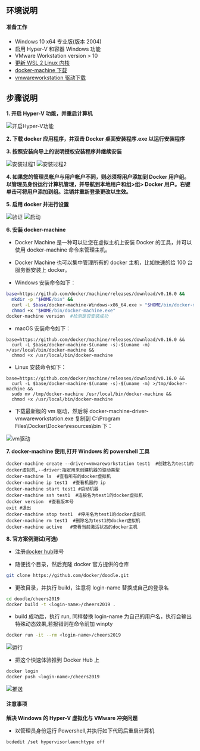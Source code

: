 ## **环境说明**

#### 准备工作

- Windows 10 x64 专业版(版本 2004)
- 启用 Hyper-V 和容器 Windows 功能
- VMware Workstation version > 10
- [更新 WSL 2 Linux 内核](https://docs.microsoft.com/zh-cn/windows/wsl/wsl2-kernel)
- [docker-machine 下载](https://github.com/docker/machine/releases)
- [vmwareworkstation 驱动下载](https://github.com/pecigonzalo/docker-machine-vmwareworkstation/releases/)

## **步骤说明**

**1. 开启 Hyper-V 功能，并重启计算机**

![开启Hyper-V功能](..//img/ct_img/dk5.png)

**2. 下载 docker 应用程序，并双击 Docker 桌面安装程序.exe 以运行安装程序**

**3. 按照安装向导上的说明授权安装程序并继续安装**

![安装过程1](..//img/ct_img/dk6.png)
![安装过程2](..//img/ct_img/dk7.png)

**4. 如果您的管理员帐户与用户帐户不同，则必须将用户添加到 Docker 用户组。以管理员身份运行计算机管理，并导航到本地用户和组>组> Docker 用户。右键单击可将用户添加到组。注销并重新登录更改以生效。**

**5. 启用 docker 并进行设置**

![验证](..//img/ct_img/dk9.png)
![启动](..//img/ct_img/dk8.png)

**6. 安装 docker-machine**

- Docker Machine 是一种可以让您在虚拟主机上安装 Docker 的工具，并可以使用 docker-machine 命令来管理主机。
- Docker Machine 也可以集中管理所有的 docker 主机，比如快速的给 100 台服务器安装上 docker。

- Windows 安装命令如下：

```bash
base=https://github.com/docker/machine/releases/download/v0.16.0 &&
  mkdir -p "$HOME/bin" &&
  curl -L $base/docker-machine-Windows-x86_64.exe > "$HOME/bin/docker-machine.exe" &&
  chmod +x "$HOME/bin/docker-machine.exe"
docker-machine version  #检测是否安装成功
```

- macOS 安装命令如下：

```
base=https://github.com/docker/machine/releases/download/v0.16.0 &&
  curl -L $base/docker-machine-$(uname -s)-$(uname -m) >/usr/local/bin/docker-machine &&
  chmod +x /usr/local/bin/docker-machine
```

- Linux 安装命令如下：

```
base=https://github.com/docker/machine/releases/download/v0.16.0 &&
  curl -L $base/docker-machine-$(uname -s)-$(uname -m) >/tmp/docker-machine &&
  sudo mv /tmp/docker-machine /usr/local/bin/docker-machine &&
  chmod +x /usr/local/bin/docker-machine
```

- 下载最新版的 vm 驱动，然后将 docker-machine-driver-vmwareworkstation.exe 复制到 C:\Program Files\Docker\Docker\resources\bin 下：

![vm驱动](..//img/ct_img/dk28.png)

**7. docker-machine 使用,打开 Windows 的 powershell 工具**

```shell
docker-machine create --driver=vmwareworkstation test1  #创建名为test1的docker虚拟机,--driver:指定用来创建机器的驱动类型
docker-machine ls  #查看所有的docker虚拟机
docker-machine ip test1  #查看机器的 ip
docker-machine start test1 #启动机器
docker-machine ssh test1  #连接名为test1的docker虚拟机
docker version  #查看版本号
exit #退出
docker-machine stop test1  #停用名为test1的docker虚拟机
docker-machine rm test1  #删除名为test1的docker虚拟机
docker-machine active   #查看当前激活状态的docker主机
```

**8. 官方案例测试(可选)**

- 注册[docker hub](https://hub.docker.com/)账号

- 随便找个目录，然后克隆 docker 官方提供的仓库

```bash
git clone https://github.com/docker/doodle.git
```

- 更改目录，并执行 build，注意将 login-name 替换成自己的登录名

```bash
cd doodle/cheers2019
docker build -t <login-name>/cheers2019 .
```

- build 成功后，执行 run, 同样替换 login-name 为自己的用户名，执行会输出特殊动态效果,若报错则在命令前加 winpty

```bash
docker run -it --rm <login-name>/cheers2019
```

![运行](..//img/ct_img/dk10.png)

- 把这个快速体验推到 Docker Hub 上

```bash
docker login
docker push <login-name>/cheers2019
```

![推送](..//img/ct_img/dk11.png)

#### 注意事项

**解决 Windows 的 Hyper-V 虚拟化与 VMware 冲突问题**

- 以管理员身份运行 Powershell,并执行如下代码后重启计算机

```shell
bcdedit /set hypervisorlaunchtype off
```
